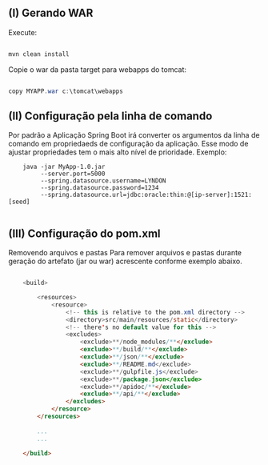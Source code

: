 ## (I) Gerando WAR

Execute:

```java

mvn clean install

```
Copie o war da pasta target para webapps do tomcat:

```java

copy MYAPP.war c:\tomcat\webapps

```

## (II) Configuração pela linha de comando

Por padrão a Aplicação Spring Boot irá converter os argumentos da linha de comando
em propriedaeds de configuração da aplicação. Esse modo de ajustar propriedades
tem o mais alto nível de prioridade. Exemplo:

```
 	java -jar MyApp-1.0.jar 
		 --server.port=5000 
		 --spring.datasource.username=LYNDON
		 --spring.datasource.password=1234
		 --spring.datasource.url=jdbc:oracle:thin:@[ip-server]:1521:[seed]
		 
```

## (III) Configuração do pom.xml

Removendo arquivos e pastas 
Para remover arquivos e pastas durante geração do artefato (jar ou war) acrescente conforme exemplo abaixo.

```java

	<build>

		<resources>
			<resource>
				<!-- this is relative to the pom.xml directory -->
				<directory>src/main/resources/static</directory>
				<!-- there's no default value for this -->
				<excludes>
					<exclude>**/node_modules/**</exclude>
					<exclude>**/build/**</exclude>
					<exclude>**/json/**</exclude>
					<exclude>**/README.md</exclude>
					<exclude>**/gulpfile.js</exclude>
					<exclude>**/package.json</exclude>
					<exclude>**/apidoc/**</exclude>
					<exclude>**/api/**</exclude>
				</excludes>
			</resource>
		</resources>
		
		...
		...

	</build>
	
```
